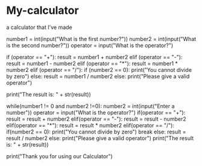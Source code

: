 # My-calculator
a calculator that I've made

number1 = int(input("What is the first number?"))
number2 = int(input("What is the second number?"))
operator = input("What is the operator?")

if (operator == "+"):
    result = number1 + number2
elif (operator == "-"):
    result = number1 - number2
elif (operator == "*"):
    result = number1 * number2
elif (operator == "/"):
    if (number2 == 0):
        print("You cannot divide by zero")
    else:
        result = number1 / number2
else:
    print("Please give a valid operator")

print("The result is: " + str(result))

while(number1 != 0 and number2 !=0):
    number2 = int(input("Enter a number"))
    operator = input("What is the operator?")
    if(operator == "+"):
        result = result + number2
    elif(operator == "-"):
        result = result - number2
    elif(operator == "*"):
        result = result * number2
    elif(operator == "/"):
        if(number2 == 0):
            print("You cannot divide by zero")
            break
        else:
            result = result / number2
    else:
        print("Please give a valid operator")
    print("The result is: " + str(result))

print("Thank you for using our Calculator")
